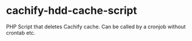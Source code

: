 # cachify-hdd-cache-script
 PHP Script that deletes Cachify cache. Can be called by a cronjob without crontab etc.
